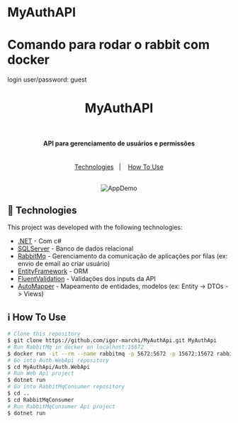 # MyAuthAPI

# Comando para rodar o rabbit com docker

login
user/password: guest

<h1 align="center">
    MyAuthAPI
    <br>
    <br>
</h1>
<h4 align="center">
  API para gerenciamento de usuários e permissões
   <br>
   <br>
</h4>

<p align="center">
  <a href="#rocket-technologies">Technologies</a>&nbsp;&nbsp;&nbsp;|&nbsp;&nbsp;&nbsp;
  <a href="#information_source-how-to-use">How To Use</a>
   <br>
   <br>
</p>

<p align="center">
  <img alt="AppDemo" src="./GitHubAssets/demo.gif" />
</p>

## :rocket: Technologies

This project was developed with the following technologies:

- [.NET](https://dotnet.microsoft.com/) - Com c#
- [SQLServer](https://www.microsoft.com/pt-br/sql-server/sql-server-downloads) - Banco de dados relacional
- [RabbitMq](https://www.rabbitmq.com/) - Gerenciamento da comunicação de aplicações por filas (ex: envio de email ao criar usuário)
- [EntityFramework](https://docs.microsoft.com/pt-br/ef/) - ORM
- [FluentValidation](https://fluentvalidation.net/) - Validações dos inputs da API
- [AutoMapper](https://automapper.org/) - Mapeamento de entidades, modelos (ex: Entity -> DTOs -> Views)

## :information_source: How To Use

```bash
# Clone this repository
$ git clone https://github.com/igor-marchi/MyAuthApi.git MyAuthApi
# Run RabbitMq in docker on localhost:15672
$ docker run -it --rm --name rabbitmq -p 5672:5672 -p 15672:15672 rabbitmq:3.9-management
# Go into Auth.WebApi repository
$ cd MyAuthApi/Auth.WebApi
# Run Web Api project
$ dotnet run
# Go into RabbitMqConsumer repository
$ cd ..
$ cd RabbitMqConsumer
# Run RabbitMqConsumer Api project
$ dotnet run
```
